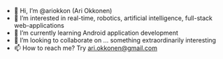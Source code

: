 - 👋 Hi, I’m @ariokkon (Ari Okkonen)
- 👀 I’m interested in real-time, robotics, artificial intelligence, full-stack web-applications
- 🌱 I’m currently learning Android application development
- 💞️ I’m looking to collaborate on ... something extraordinarily interesting
- 📫 How to reach me? Try ari.okkonen@gmail.com

<!---
ariokkon/ariokkon is a ✨ special ✨ repository because its `README.md` (this file) appears on your GitHub profile.
You can click the Preview link to take a look at your changes.
--->
